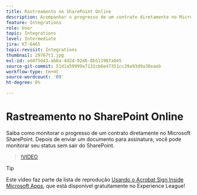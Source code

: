 ```yaml
---
title: Rastreamento no SharePoint Online
description: Acompanhar o progresso de um contrato diretamente no Microsoft Sharepoint
feature: Integrations
role: User
topic: Integrations
level: Intermediate
jira: KT-6465
topic-revisit: Integrations
thumbnail: 29767t1.jpg
exl-id: ad4f5d43-ab6a-4d2d-92d6-8b51198fa0e5
source-git-commit: 51d1a59999a7132cb6e47351cc39a93d9a38eaeb
workflow-type: tm+mt
source-wordcount: '69'
ht-degree: 0%

---
```


# Rastreamento no SharePoint Online

Saiba como monitorar o progresso de um contrato diretamente no Microsoft SharePoint. Depois de enviar um documento para assinatura, você pode monitorar seu status sem sair do SharePoint.

>[!VIDEO](https://video.tv.adobe.com/v/29767t1?quality=12&learn=on&hidetitle=true)

>[!TIP]
>
>Este vídeo faz parte da lista de reprodução [Usando o Acrobat Sign Inside Microsoft Apps](https://experienceleague.adobe.com/pt-br/playlists/acrobat-sign-integrate-microsoft-apps), que está disponível gratuitamente no Experience League!
